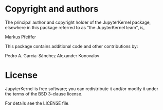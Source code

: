 # Copyright and authors

The principal author and copyright holder of the JupyterKernel
package, elsewhere in this package referred to as "the JupyterKernel
team", is,

Markus Pfeiffer

This package contains additional code and other contributions by:

Pedro A. García-Sánchez
Alexander Konovalov

# License

JupyterKernel is free software; you can redistribute it and/or modify
it under the terms of the BSD 3-clause license.

For details see the LICENSE file.
